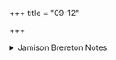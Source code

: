 +++
title = "09-12"

+++

<details><summary>Jamison Brereton Notes</summary>

Each of these vss. begins with the resonant and charged instr. ṛténa ‘by truth’, the usual introduction to a truth formulation. Each of the vss. does seem to express a mystical truth about the ritual or its mythic background. There is no obvious connection to the group of vss. that precede (the question vss. of 4cd-8), but if I am correct that we should supply ‘thought’ or ‘thoughts’ in 8cd, where we ask Agni to send them all the way to heaven, it may not be fanciful to think that vss. 9-12 are these very thoughts.
</details>
